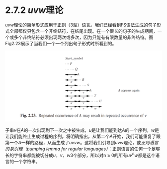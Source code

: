 # 2.7.2 *uvw*理论

*uvw*理论的简单形式应用于正则（3型）语言。我们已经看到FS语法生成的句子形式全部都仅只包含一个非终结符，在结尾出现。在一个很长的句子的生成期间，一个或多个非终结符必须出现两次或多次，因为只能有有限数量的非终结符。图Fig2.23展示了当我们一个一个列出句子形式时所看到的。

![图1](../../img/2.7.2_1-Fig.2.23.png)

子串*v*在*A*的一次出现到下一次之中被生成，*u*是让我们能到达*A*的一个序列，*w*是让我们能终止生成过程的序列。将明确指出，从第二个*A*开始，我们可能重复了跟第一个*A*一样的路径，从而生成了*uvvw*。这将我们引导到*uvw*理论，或*正则语言的泵引理（pumping lemma for regular languages）*：正则语言的任何一个足够长的字符串都能被切分成*u，v，w*3个部分，所以对n ≥ 0的所有*uv<sup>n</sup>w*都是这个语言的一个字符串。